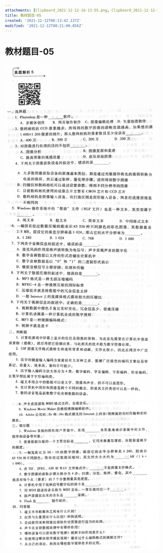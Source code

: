 ```yaml
---
attachments: [Clipboard_2021-12-12-16-13-55.png, Clipboard_2021-12-12-16-14-00.png, Clipboard_2021-12-12-16-14-11.png, Clipboard_2021-12-12-16-14-19.png, Clipboard_2021-12-12-16-14-34.png]
title: 教材题目-05
created: '2021-12-12T08:13:42.137Z'
modified: '2021-12-12T08:21:00.856Z'
---
```


# 教材题目-05
![](../attachments/Clipboard_2021-12-12-16-13-55.png)
![](../attachments/Clipboard_2021-12-12-16-14-00.png)
![](../attachments/Clipboard_2021-12-12-16-14-11.png)
![](../attachments/Clipboard_2021-12-12-16-14-19.png)
![](../attachments/Clipboard_2021-12-12-16-14-34.png)
